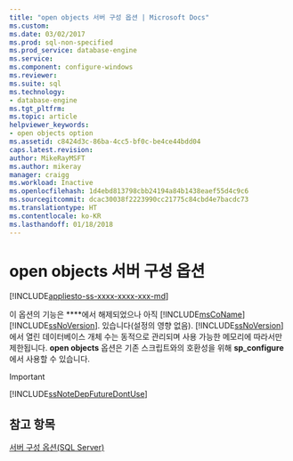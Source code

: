 ```yaml
---
title: "open objects 서버 구성 옵션 | Microsoft Docs"
ms.custom: 
ms.date: 03/02/2017
ms.prod: sql-non-specified
ms.prod_service: database-engine
ms.service: 
ms.component: configure-windows
ms.reviewer: 
ms.suite: sql
ms.technology:
- database-engine
ms.tgt_pltfrm: 
ms.topic: article
helpviewer_keywords:
- open objects option
ms.assetid: c8424d3c-86ba-4cc5-bf0c-be4ce44bdd04
caps.latest.revision: 
author: MikeRayMSFT
ms.author: mikeray
manager: craigg
ms.workload: Inactive
ms.openlocfilehash: 1d4ebd813798cbb24194a84b1438eaef55d4c9c6
ms.sourcegitcommit: dcac30038f2223990cc21775c84cbd4e7bacdc73
ms.translationtype: HT
ms.contentlocale: ko-KR
ms.lasthandoff: 01/18/2018
---
```

# <a name="open-objects-server-configuration-option"></a>open objects 서버 구성 옵션
[!INCLUDE[appliesto-ss-xxxx-xxxx-xxx-md](../../includes/appliesto-ss-xxxx-xxxx-xxx-md.md)]

  이 옵션의 기능은 ****에서 해제되었으나 아직 [!INCLUDE[msCoName](../../includes/msconame-md.md)] [!INCLUDE[ssNoVersion](../../includes/ssnoversion-md.md)]. 있습니다(설정의 영향 없음). [!INCLUDE[ssNoVersion](../../includes/ssnoversion-md.md)]에서 열린 데이터베이스 개체 수는 동적으로 관리되며 사용 가능한 메모리에 따라서만 제한됩니다. **open objects** 옵션은 기존 스크립트와의 호환성을 위해 **sp_configure**에서 사용할 수 있습니다.  
  
> [!IMPORTANT]  
>  [!INCLUDE[ssNoteDepFutureDontUse](../../includes/ssnotedepfuturedontuse-md.md)]  
  
## <a name="see-also"></a>참고 항목  
 [서버 구성 옵션&#40;SQL Server&#41;](../../database-engine/configure-windows/server-configuration-options-sql-server.md)  
  
  
